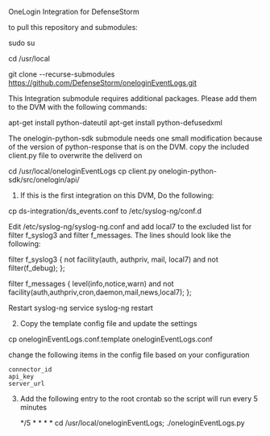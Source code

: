 OneLogin Integration for DefenseStorm

to pull this repository and submodules:

sudo su

cd /usr/local

git clone --recurse-submodules https://github.com/DefenseStorm/oneloginEventLogs.git

This Integration submodule requires additional packages.  Please add them to the DVM with the following commands:

apt-get install python-dateutil
apt-get install python-defusedxml

The onelogin-python-sdk submodule needs one small modification because of the version of python-response that is on the DVM.  copy the included client.py file to overwrite the deliverd on

cd /usr/local/oneloginEventLogs
cp client.py onelogin-python-sdk/src/onelogin/api/


1. If this is the first integration on this DVM, Do the following:

  cp ds-integration/ds_events.conf to /etc/syslog-ng/conf.d

  Edit /etc/syslog-ng/syslog-ng.conf and add local7 to the excluded list for filter f_syslog3 and filter f_messages.  The lines should look like the following:

  filter f_syslog3 { not facility(auth, authpriv, mail, local7) and not filter(f_debug); };

  filter f_messages { level(info,notice,warn) and not facility(auth,authpriv,cron,daemon,mail,news,local7); };

  Restart syslog-ng
    service syslog-ng restart

2. Copy the template config file and update the settings

  cp oneloginEventLogs.conf.template oneloginEventLogs.conf

  change the following items in the config file based on your configuration

    connector_id
    api_key
    server_url

3. Add the following entry to the root crontab so the script will run every
   5 minutes

   */5 * * * * cd /usr/local/oneloginEventLogs; ./oneloginEventLogs.py
